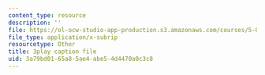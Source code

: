 ```yaml
---
content_type: resource
description: ''
file: https://ol-ocw-studio-app-production.s3.amazonaws.com/courses/5-07sc-biological-chemistry-i-fall-2013/3a79bd0165a85ae4abe54d4470a0c3c8_ddt1KuSdoOg.vtt
file_type: application/x-subrip
resourcetype: Other
title: 3play caption file
uid: 3a79bd01-65a8-5ae4-abe5-4d4470a0c3c8
---
```

